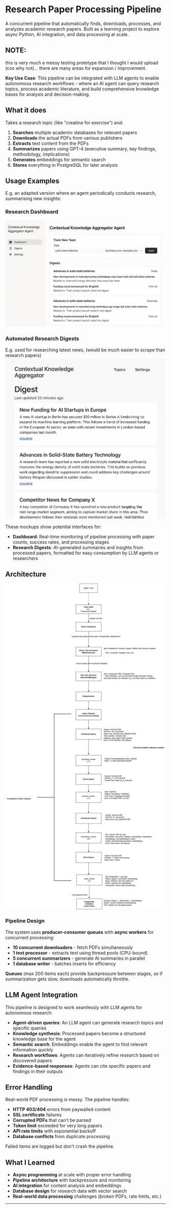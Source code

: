 # Research Paper Processing Pipeline

A concurrent pipeline that automatically finds, downloads, processes, and analyzes academic research papers.
Built as a learning project to explore async Python, AI integration, and data processing at scale.

## NOTE:
this is very much a messy testing prototype that I thought I would upload (cos why not)... there are many areas for expansion / improvement.

**Key Use Case**: This pipeline can be integrated with LLM agents to enable autonomous research workflows - where an AI agent can query research topics, process academic literature, and build comprehensive knowledge bases for analysis and decision-making.

## What it does

Takes a research topic (like "creatine for exercise") and:
1. **Searches** multiple academic databases for relevant papers
2. **Downloads** the actual PDFs from various publishers
3. **Extracts** text content from the PDFs
4. **Summarizes** papers using GPT-4 (executive summary, key findings, methodology, implications)
5. **Generates** embeddings for semantic search
6. **Stores** everything in PostgreSQL for later analysis

## Usage Examples

E.g. an adapted version where an agent periodically conducts research, summarising new insights:
### Research Dashboard
![Dashboard Mockup](readme_assets/mockup_dashboard.png)

### Automated Research Digests
E.g. used for researching latest news, (would be much easier to scrape than research papers)
![Digest Mockup](readme_assets/mockup_digests.png)

These mockups show potential interfaces for:
- **Dashboard**: Real-time monitoring of pipeline processing with paper counts, success rates, and processing stages
- **Research Digests**: AI-generated summaries and insights from processed papers, formatted for easy consumption by LLM agents or researchers


## Architecture

![Architecture Flowchart](readme_assets/architecture_flowchart.png)

### Pipeline Design

The system uses **producer-consumer queues** with **async workers** for concurrent processing:

- **10 concurrent downloaders** - fetch PDFs simultaneously
- **1 text processor** - extracts text using thread pools (CPU-bound)
- **5 concurrent summarizers** - generate AI summaries in parallel
- **1 database writer** - batches inserts for efficiency

**Queues** (max 200 items each) provide backpressure between stages, so if summarization gets slow, downloads automatically throttle.

## LLM Agent Integration

This pipeline is designed to work seamlessly with LLM agents for autonomous research:

- **Agent-driven queries**: An LLM agent can generate research topics and specific queries
- **Knowledge synthesis**: Processed papers become a structured knowledge base for the agent
- **Semantic search**: Embeddings enable the agent to find relevant information quickly
- **Research workflows**: Agents can iteratively refine research based on discovered papers
- **Evidence-based responses**: Agents can cite specific papers and findings in their outputs


## Error Handling

Real-world PDF processing is messy. The pipeline handles:

- **HTTP 403/404** errors from paywalled content
- **SSL certificate** failures
- **Corrupted PDFs** that can't be parsed
- **Token limit** exceeded for very long papers
- **API rate limits** with exponential backoff
- **Database conflicts** from duplicate processing

Failed items are logged but don't crash the pipeline.


## What I Learned

- **Async programming** at scale with proper error handling
- **Pipeline architecture** with backpressure and monitoring
- **AI integration** for content analysis and embeddings
- **Database design** for research data with vector search
- **Real-world data processing** challenges (broken PDFs, rate limits, etc.)


---
